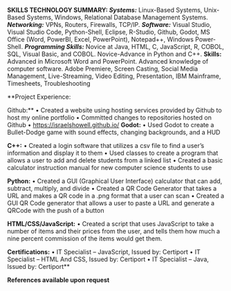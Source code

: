 ﻿**SKILLS
TECHNOLOGY SUMMARY: *Systems:*** Linux-Based Systems, Unix-Based Systems, Windows, Relational Database Management Systems.  ***Networking:*** VPNs, Routers, Firewalls, TCP/IP.  ***Software:*** Visual Studio, Visual Studio Code, Python-Shell, Eclipse, R-Studio, Github, Godot, MS Office (Word, PowerBI, Excel, PowerPoint), Notepad++, Windows Power-Shell. ***Programming Skills:*** Novice at Java, HTML, C, JavaScript, R, COBOL, SQL, Visual Basic, and COBOL. Novice-Advance in Python and C++. **Skills:** Advanced in Microsoft Word and PowerPoint. Advanced knowledge of computer software. Adobe Premiere, Screen Casting, Social Media Management, Live-Streaming, Video Editing, Presentation, IBM Mainframe, Timesheets, Troubleshooting

**Project Experience:

Github:**
• Created a website using hosting services provided by Github to host my online portfolio
• Committed changes to repositories hosted on Github
• <https://israelshowell.github.io/>
**Godot:**
• Used Godot to create a Bullet-Dodge game with sound effects, changing backgrounds, and a HUD

**C++:** 
• Created a login software that utilizes a csv file to find a user’s information and display it to them
• Used classes to create a program that allows a user to add and delete students from a linked list
• Created a basic calculator instruction manual for new computer science students to use

**Python:**
• Created a GUI (Graphical User Interface) calculator that can add, subtract, multiply, and divide
• Created a QR Code Generator that takes a URL and makes a QR code in a .png format that a user can scan
• Created a GUI QR Code generator that allows a user to paste a URL and generate a QRCode with the push of a button

**HTML/CSS/JavaScript:**
• Created a script that uses JavaScript to take a number of items and their prices from the user, and tells them how much a nine percent commission of the items would get them.

**Certifications:** 
• IT Specialist – JavaScript, Issued by: Certiport
• IT Specialist – HTML And CSS, Issued by: Certiport
• IT Specialist – Java, Issued by: Certiport**


**References available upon request**
